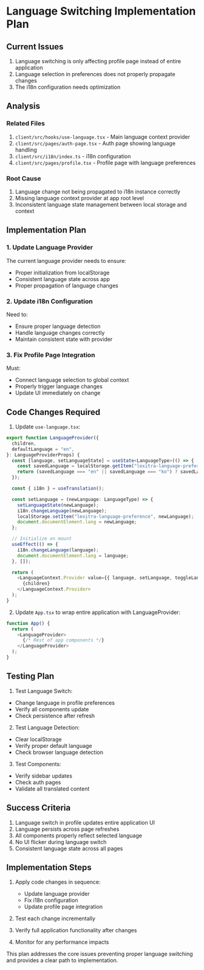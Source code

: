
# Language Switching Implementation Plan

## Current Issues
1. Language switching is only affecting profile page instead of entire application
2. Language selection in preferences does not properly propagate changes
3. The i18n configuration needs optimization

## Analysis

### Related Files
1. `client/src/hooks/use-language.tsx` - Main language context provider
2. `client/src/pages/auth-page.tsx` - Auth page showing language handling
3. `client/src/i18n/index.ts` - i18n configuration
4. `client/src/pages/profile.tsx` - Profile page with language preferences

### Root Cause
1. Language change not being propagated to i18n instance correctly
2. Missing language context provider at app root level
3. Inconsistent language state management between local storage and context

## Implementation Plan

### 1. Update Language Provider
The current language provider needs to ensure:
- Proper initialization from localStorage
- Consistent language state across app
- Proper propagation of language changes

### 2. Update i18n Configuration
Need to:
- Ensure proper language detection
- Handle language changes correctly
- Maintain consistent state with provider

### 3. Fix Profile Page Integration
Must:
- Connect language selection to global context
- Properly trigger language changes
- Update UI immediately on change

## Code Changes Required

1. Update `use-language.tsx`:
```typescript
export function LanguageProvider({
  children,
  defaultLanguage = "en",
}: LanguageProviderProps) {
  const [language, setLanguageState] = useState<LanguageType>(() => {
    const savedLanguage = localStorage.getItem("lexitra-language-preference");
    return (savedLanguage === "en" || savedLanguage === "ko") ? savedLanguage : defaultLanguage;
  });

  const { i18n } = useTranslation();

  const setLanguage = (newLanguage: LanguageType) => {
    setLanguageState(newLanguage);
    i18n.changeLanguage(newLanguage);
    localStorage.setItem("lexitra-language-preference", newLanguage);
    document.documentElement.lang = newLanguage;
  };

  // Initialize on mount
  useEffect(() => {
    i18n.changeLanguage(language);
    document.documentElement.lang = language;
  }, []);

  return (
    <LanguageContext.Provider value={{ language, setLanguage, toggleLanguage }}>
      {children}
    </LanguageContext.Provider>
  );
}
```

2. Update `App.tsx` to wrap entire application with LanguageProvider:
```typescript
function App() {
  return (
    <LanguageProvider>
      {/* Rest of app components */}
    </LanguageProvider>
  );
}
```

## Testing Plan

1. Test Language Switch:
- Change language in profile preferences
- Verify all components update
- Check persistence after refresh

2. Test Language Detection:
- Clear localStorage
- Verify proper default language
- Check browser language detection

3. Test Components:
- Verify sidebar updates
- Check auth pages
- Validate all translated content

## Success Criteria

1. Language switch in profile updates entire application UI
2. Language persists across page refreshes
3. All components properly reflect selected language
4. No UI flicker during language switch
5. Consistent language state across all pages

## Implementation Steps

1. Apply code changes in sequence:
   - Update language provider
   - Fix i18n configuration
   - Update profile page integration
   
2. Test each change incrementally

3. Verify full application functionality after changes

4. Monitor for any performance impacts

This plan addresses the core issues preventing proper language switching and provides a clear path to implementation.
